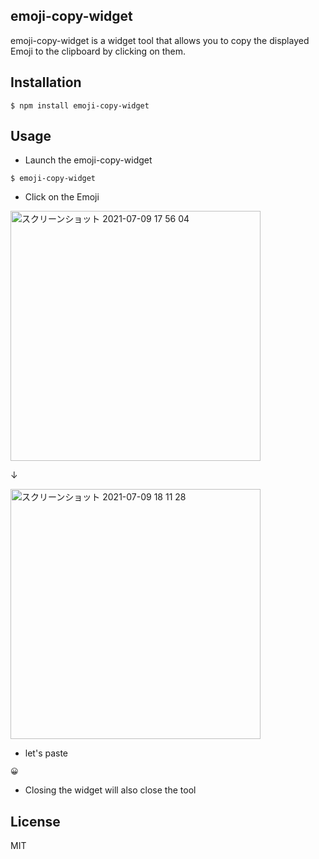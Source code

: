 ## emoji-copy-widget
emoji-copy-widget is a widget tool that allows you to copy the displayed Emoji to the clipboard by clicking on them.


## Installation

```
$ npm install emoji-copy-widget
```

## Usage

 - Launch the emoji-copy-widget
```
$ emoji-copy-widget
```

- Click on the Emoji

<img width="400" alt="スクリーンショット 2021-07-09 17 56 04" src="https://user-images.githubusercontent.com/77760087/125055970-ba6f0200-e0e2-11eb-9080-63aad73d81de.png">

↓

<img width="400" alt="スクリーンショット 2021-07-09 18 11 28" src="https://user-images.githubusercontent.com/77760087/125056089-da9ec100-e0e2-11eb-9768-05fb9d07b948.png">

- let's paste

```
😀
```

- Closing the widget will also close the tool
## License
MIT
